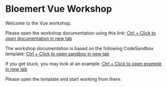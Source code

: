 # Bloemert Vue Workshop

Welcome to the Vue workshop.

Please open the workshop documentation using this link: [Ctrl + Click to open documentation in new tab](https://n9713.csb.app/)

The workshop documentation is based on the following CodeSandbox template: [Ctrl + Click to open sandbox in new tab](https://codesandbox.io/s/github/mrwatts/Vue-Workshop-Start)

If you get stuck, you may look at an example: [Ctrl + Click to open example in new tab](https://codesandbox.io/s/github/mrwatts/Vue-Workshop-Example)

Please open the template and start working from there.
